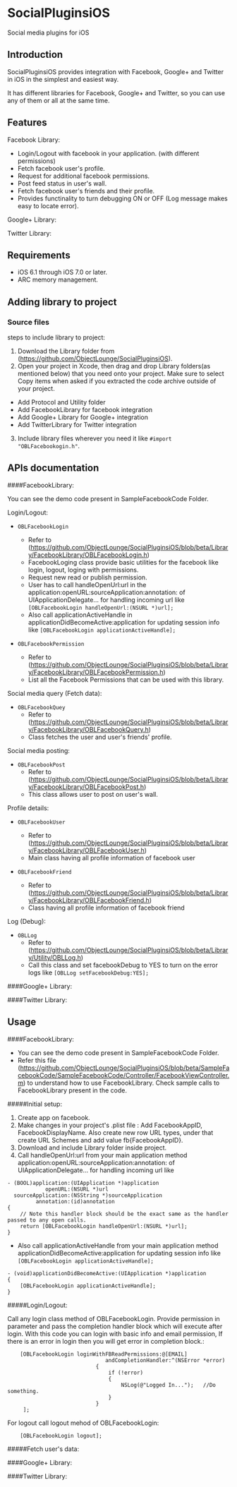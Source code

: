 SocialPluginsiOS
================

Social media plugins for iOS

Introduction
------------

SocialPluginsiOS provides integration with Facebook, Google+ and Twitter in iOS in the simplest and easiest way.

It has different libraries for Facebook, Google+ and Twitter, so you can use any of them or all at the same time.

## Features

Facebook Library:
* Login/Logout with facebook in your application. (with different permissions)
* Fetch facebook user's profile.
* Request for additional facebook permissions.
* Post feed status in user's wall.
* Fetch facebook user's friends and their profile.
* Provides functinality to turn debugging ON or OFF (Log message makes easy to locate error).

Google+ Library:

Twitter Library:

## Requirements 

* iOS 6.1 through iOS 7.0 or later.
* ARC memory management.

## Adding library to project

### Source files

steps to include library to project:

1. Download the Library folder from (https://github.com/ObjectLounge/SocialPluginsiOS).
2. Open your project in Xcode, then drag and drop Library folders(as mentioned below) that you need onto your project. Make sure to select Copy items when asked if you extracted the code archive outside of your project.
  - Add Protocol and Utility folder
  - Add FacebookLibrary for facebook integration
  - Add Google+ Library for Google+ integration
  - Add TwitterLibrary for Twitter integration

3. Include library files wherever you need it like `#import "OBLFacebookogin.h"`.

## APIs documentation

####FacebookLibrary:

You can see the demo code present in SampleFacebookCode Folder.

Login/Logout:
* `OBLFacebookLogin`
  - Refer to (https://github.com/ObjectLounge/SocialPluginsiOS/blob/beta/Library/FacebookLibrary/OBLFacebookLogin.h)
  - FacebookLoging class provide basic utilities for the facebook like login, logout, loging with permissions.
  - Request new read or publish permission.
  - User has to call handleOpenUrl:url in the application:openURL:sourceApplication:annotation: of UIApplicationDelegate... for handling incoming url like `[OBLFacebookLogin handleOpenUrl:(NSURL *)url];`
  - Also call applicationActiveHandle in applicationDidBecomeActive:application for updating session info like `[OBLFacebookLogin applicationActiveHandle];`

* `OBLFacebookPermission`
  - Refer to (https://github.com/ObjectLounge/SocialPluginsiOS/blob/beta/Library/FacebookLibrary/OBLFacebookPermission.h)
  - List all the Facebook Permissions that can be used with this library.

Social media query (Fetch data):

* `OBLFacebookQuey`
  - Refer to (https://github.com/ObjectLounge/SocialPluginsiOS/blob/beta/Library/FacebookLibrary/OBLFacebookQuery.h)
  - Class fetches the user and user's friends' profile.

Social media posting:

* `OBLFacebookPost`
  - Refer to (https://github.com/ObjectLounge/SocialPluginsiOS/blob/beta/Library/FacebookLibrary/OBLFacebookPost.h)
  - This class allows user to post on user's wall.


Profile details:

* `OBLFacebookUser`
  - Refer to (https://github.com/ObjectLounge/SocialPluginsiOS/blob/beta/Library/FacebookLibrary/OBLFacebookUser.h)
  - Main class having all profile information of facebook user

* `OBLFacebookFriend`
  - Refer to (https://github.com/ObjectLounge/SocialPluginsiOS/blob/beta/Library/FacebookLibrary/OBLFacebookFriend.h)
  - Class having all profile information of facebook friend

Log (Debug):

* `OBLLog`
  - Refer to (https://github.com/ObjectLounge/SocialPluginsiOS/blob/beta/Library/Utility/OBLLog.h)
  - Call this class and set facebookDebug to YES to turn on the error logs like `[OBLLog setFacebookDebug:YES];`

####Google+ Library:

####Twitter Library:


## Usage

####FacebookLibrary:

* You can see the demo code present in SampleFacebookCode Folder.
* Refer this file (https://github.com/ObjectLounge/SocialPluginsiOS/blob/beta/SampleFacebookCode/SampleFacebookCode/Controller/FacebookViewController.m) to understand how to use FacebookLibrary. Check sample calls to FacebookLibrary present in the code.

#####Initial setup:

1. Create app on facebook.
2. Make changes in your project's .plist file : Add FacebookAppID, FacebookDisplayName. Also create new row URL types, under that create URL Schemes and add value fb{FacebookAppID}.
3. Download and include Library folder inside project.
4. Call handleOpenUrl:url from your main application method application:openURL:sourceApplication:annotation: of UIApplicationDelegate... for handling incoming url like 
```
- (BOOL)application:(UIApplication *)application
            openURL:(NSURL *)url
  sourceApplication:(NSString *)sourceApplication
         annotation:(id)annotation
{
    // Note this handler block should be the exact same as the handler passed to any open calls.
    return [OBLFacebookLogin handleOpenUrl:(NSURL *)url];
}
```
  - Also call applicationActiveHandle from your main application method applicationDidBecomeActive:application for updating session info like `[OBLFacebookLogin applicationActiveHandle];`
```
- (void)applicationDidBecomeActive:(UIApplication *)application
{
    [OBLFacebookLogin applicationActiveHandle];
}
```

#####Login/Logout:

Call any login class method of OBLFacebookLogin.
Provide permission in parameter and pass the completion handler block which will execute after login.
With this code you can login with basic info and email permission, If there is an error in login then you will get error in completion block.:

```
    [OBLFacebookLogin loginWithFBReadPermissions:@[EMAIL]
                               andCompletionHandler:^(NSError *error)
                            {
                                if (!error)
                                {
                                    NSLog(@"Logged In...");   //Do something.
                                }
                            }
     ];

```

For logout call logout mehod of OBLFacebookLogin:
```
    [OBLFacebookLogin logout];
```

#####Fetch user's data:


####Google+ Library:

####Twitter Library:
